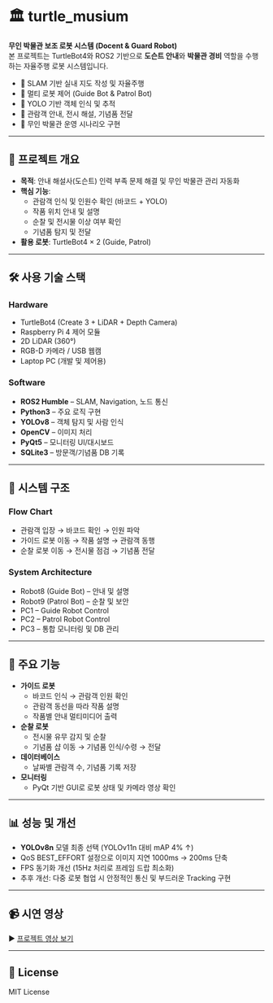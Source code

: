 # 🏛️ turtle_musium

**무인 박물관 보조 로봇 시스템 (Docent & Guard Robot)**  
본 프로젝트는 TurtleBot4와 ROS2 기반으로 **도슨트 안내**와 **박물관 경비** 역할을 수행하는 자율주행 로봇 시스템입니다.  

- 📌 SLAM 기반 실내 지도 작성 및 자율주행
- 📌 멀티 로봇 제어 (Guide Bot & Patrol Bot)
- 📌 YOLO 기반 객체 인식 및 추적
- 📌 관람객 안내, 전시 해설, 기념품 전달
- 📌 무인 박물관 운영 시나리오 구현

---

## 🚀 프로젝트 개요

- **목적**: 안내 해설사(도슨트) 인력 부족 문제 해결 및 무인 박물관 관리 자동화
- **핵심 기능**:
  - 관람객 인식 및 인원수 확인 (바코드 + YOLO)
  - 작품 위치 안내 및 설명
  - 순찰 및 전시물 이상 여부 확인
  - 기념품 탐지 및 전달
- **활용 로봇**: TurtleBot4 × 2 (Guide, Patrol)

---

## 🛠️ 사용 기술 스택

### Hardware
- TurtleBot4 (Create 3 + LiDAR + Depth Camera)
- Raspberry Pi 4 제어 모듈
- 2D LiDAR (360°)
- RGB-D 카메라 / USB 웹캠
- Laptop PC (개발 및 제어용)

### Software
- **ROS2 Humble** – SLAM, Navigation, 노드 통신
- **Python3** – 주요 로직 구현
- **YOLOv8** – 객체 탐지 및 사람 인식
- **OpenCV** – 이미지 처리
- **PyQt5** – 모니터링 UI/대시보드
- **SQLite3** – 방문객/기념품 DB 기록

---

## 📂 시스템 구조

### Flow Chart
- 관람객 입장 → 바코드 확인 → 인원 파악  
- 가이드 로봇 이동 → 작품 설명 → 관람객 동행  
- 순찰 로봇 이동 → 전시물 점검 → 기념품 전달  

### System Architecture
- Robot8 (Guide Bot) – 안내 및 설명
- Robot9 (Patrol Bot) – 순찰 및 보안
- PC1 – Guide Robot Control
- PC2 – Patrol Robot Control
- PC3 – 통합 모니터링 및 DB 관리

---

## 🎯 주요 기능

- **가이드 로봇**
  - 바코드 인식 → 관람객 인원 확인
  - 관람객 동선을 따라 작품 설명
  - 작품별 안내 멀티미디어 출력
- **순찰 로봇**
  - 전시물 유무 감지 및 순찰
  - 기념품 샵 이동 → 기념품 인식/수령 → 전달
- **데이터베이스**
  - 날짜별 관람객 수, 기념품 기록 저장
- **모니터링**
  - PyQt 기반 GUI로 로봇 상태 및 카메라 영상 확인

---

## 📊 성능 및 개선

- **YOLOv8n** 모델 최종 선택 (YOLOv11n 대비 mAP 4% ↑)
- QoS BEST_EFFORT 설정으로 이미지 지연 1000ms → 200ms 단축
- FPS 동기화 개선 (15Hz 처리로 프레임 드랍 최소화)
- 추후 개선: 다중 로봇 협업 시 안정적인 통신 및 부드러운 Tracking 구현

---

## 📹 시연 영상

▶️ [프로젝트 영상 보기](https://drive.google.com/file/d/1DuDNQV7jyd9tyvowtBA9Rhn2f8gMsLjb/view?usp=drive_link)

---

## 📌 License
MIT License
